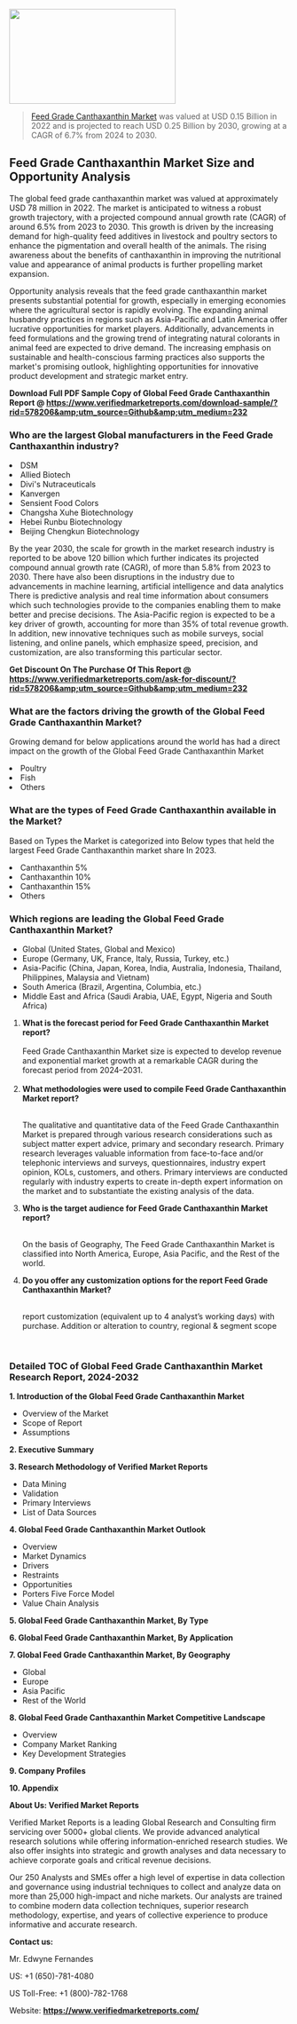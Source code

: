 <img src="https://ffe5etoiles.com/wp-content/uploads/2024/12/MST1-300x171.png" alt="" width="300" height="171" class="alignnone size-medium wp-image-20088" /><blockquote><p><p><a href="https://www.verifiedmarketreports.com/download-sample/?rid=578206&utm_source=Github&utm_medium=232" target="_blank">Feed Grade Canthaxanthin Market</a> was valued at USD 0.15 Billion in 2022 and is projected to reach USD 0.25 Billion by 2030, growing at a CAGR of 6.7% from 2024 to 2030.</p></blockquote><p><h2>Feed Grade Canthaxanthin Market Size and Opportunity Analysis</h2><p>The global feed grade canthaxanthin market was valued at approximately USD 78 million in 2022. The market is anticipated to witness a robust growth trajectory, with a projected compound annual growth rate (CAGR) of around 6.5% from 2023 to 2030. This growth is driven by the increasing demand for high-quality feed additives in livestock and poultry sectors to enhance the pigmentation and overall health of the animals. The rising awareness about the benefits of canthaxanthin in improving the nutritional value and appearance of animal products is further propelling market expansion.</p><p>Opportunity analysis reveals that the feed grade canthaxanthin market presents substantial potential for growth, especially in emerging economies where the agricultural sector is rapidly evolving. The expanding animal husbandry practices in regions such as Asia-Pacific and Latin America offer lucrative opportunities for market players. Additionally, advancements in feed formulations and the growing trend of integrating natural colorants in animal feed are expected to drive demand. The increasing emphasis on sustainable and health-conscious farming practices also supports the market's promising outlook, highlighting opportunities for innovative product development and strategic market entry.</p></p><p class=""><strong>Download Full PDF Sample Copy of Global Feed Grade Canthaxanthin Report @ <a href="https://www.verifiedmarketreports.com/download-sample/?rid=578206&amp;utm_source=Github&amp;utm_medium=232" target="_blank">https://www.verifiedmarketreports.com/download-sample/?rid=578206&amp;utm_source=Github&amp;utm_medium=232</a></strong></p><h3 id="" class="">Who are the largest Global manufacturers in the Feed Grade Canthaxanthin industry?</h3><p><li>DSM</li><li> Allied Biotech</li><li> Divi's Nutraceuticals</li><li> Kanvergen</li><li> Sensient Food Colors</li><li> Changsha Xuhe Biotechnology</li><li> Hebei Runbu Biotechnology</li><li> Beijing Chengkun Biotechnology</li></p><div class=""><div class="" dir="" data-message-author-role="" data-message-id="" data-message-model-slug=""><div class=""><div class=""><div class=""><div class="" dir="" data-message-author-role="" data-message-id="" data-message-model-slug=""><div class=""><div class=""><p>By the year 2030, the scale for growth in the market research industry is reported to be above 120 billion which further indicates its projected compound annual growth rate (CAGR), of more than 5.8% from 2023 to 2030. There have also been disruptions in the industry due to advancements in machine learning, artificial intelligence and data analytics There is predictive analysis and real time information about consumers which such technologies provide to the companies enabling them to make better and precise decisions. The Asia-Pacific region is expected to be a key driver of growth, accounting for more than 35% of total revenue growth. In addition, new innovative techniques such as mobile surveys, social listening, and online panels, which emphasize speed, precision, and customization, are also transforming this particular sector.</p><p><strong>Get Discount On The Purchase Of This Report @&nbsp; <a href="https://www.verifiedmarketreports.com/ask-for-discount/?rid=578206&amp;utm_source=Github&amp;utm_medium=232" target="_blank">https://www.verifiedmarketreports.com/ask-for-discount/?rid=578206&amp;utm_source=Github&amp;utm_medium=232</a></strong></p></div></div></div></div></div></div></div></div><h3 id="" class="">What are the factors driving the growth of the Global Feed Grade Canthaxanthin Market?</h3><p id="" class="">Growing demand for below applications around the world has had a direct impact on the growth of the Global Feed Grade Canthaxanthin Market</p><p id="" class=""><li>Poultry</li><li> Fish</li><li> Others</li></p><h3 id="" class="">What are the types of Feed Grade Canthaxanthin available in the Market?</h3><p id="" class="">Based on Types the Market is categorized into Below types that held the largest Feed Grade Canthaxanthin market share In 2023.</p><p id="" class=""><li>Canthaxanthin 5%</li><li> Canthaxanthin 10%</li><li> Canthaxanthin 15%</li><li> Others</li></p><h3 id="" class="">Which regions are leading the Global Feed Grade Canthaxanthin Market?</h3><ul><li>Global (United States, Global and Mexico)</li><li>Europe (Germany, UK, France, Italy, Russia, Turkey, etc.)</li><li>Asia-Pacific (China, Japan, Korea, India, Australia, Indonesia, Thailand, Philippines, Malaysia and Vietnam)</li><li>South America (Brazil, Argentina, Columbia, etc.)</li><li>Middle East and Africa (Saudi Arabia, UAE, Egypt, Nigeria and South Africa)</li></ul><p><ol><li><strong>What is the forecast period for Feed Grade Canthaxanthin Market report?<br /></strong><br /><span data-sheets-root="1" data-sheets-value="{&quot;1&quot;:2,&quot;2&quot;:&quot;XXXX size is expected to develop revenue and exponential market growth at a remarkable CAGR during the forecast period from 2024&ndash;2030.&quot;}" data-sheets-userformat="{&quot;2&quot;:12674,&quot;4&quot;:{&quot;1&quot;:2,&quot;2&quot;:16776960},&quot;10&quot;:2,&quot;11&quot;:0,&quot;15&quot;:&quot;Arial&quot;,&quot;16&quot;:12}">Feed Grade Canthaxanthin Market size is expected to develop revenue and exponential market growth at a remarkable CAGR during the forecast period from 2024&ndash;2031.</span><br /><br /></li><li><strong>What methodologies were used to compile Feed Grade Canthaxanthin Market report?<br /><br /></strong><p>The qualitative and quantitative data of the&nbsp;Feed Grade Canthaxanthin Market is prepared through various research considerations such as subject matter expert advice, primary and secondary research. Primary research leverages valuable information from face-to-face and/or telephonic interviews and surveys, questionnaires, industry expert opinion, KOLs, customers, and others. Primary interviews are conducted regularly with industry experts to create in-depth expert information on the market and to substantiate the existing analysis of the data.&nbsp;</p></li><li><strong>Who is the target audience for Feed Grade Canthaxanthin Market report?<br /><br /></strong><p>On the basis of Geography, The&nbsp;Feed Grade Canthaxanthin Market is classified into North America, Europe, Asia Pacific, and the Rest of the world.</p></li><li><strong>Do you offer any customization options for the report Feed Grade Canthaxanthin Market?<br /><br /></strong><p>report customization (equivalent up to 4 analyst&rsquo;s working days) with purchase. Addition or alteration to country, regional &amp; segment scope</p><p>&nbsp;</p></li></ol></p><h3 id="" class="">Detailed TOC of Global Feed Grade Canthaxanthin Market Research Report, 2024-2032</h3><p id="" class=""><strong>1. Introduction of the Global Feed Grade Canthaxanthin Market</strong></p><ul><li>Overview of the Market</li><li>Scope of Report</li><li>Assumptions</li></ul><p id="" class=""><strong>2. Executive Summary</strong></p><p id="" class=""><strong>3. Research Methodology of&nbsp;Verified Market Reports</strong></p><ul><li>Data Mining</li><li>Validation</li><li>Primary Interviews</li><li>List of Data Sources</li></ul><p id="" class=""><strong>4. Global Feed Grade Canthaxanthin Market Outlook</strong></p><ul><li>Overview</li><li>Market Dynamics</li><li>Drivers</li><li>Restraints</li><li>Opportunities</li><li>Porters Five Force Model</li><li>Value Chain Analysis</li></ul><p id="" class=""><strong>5. Global Feed Grade Canthaxanthin Market, By&nbsp;Type</strong></p><p id="" class=""><strong>6. Global Feed Grade Canthaxanthin Market, By Application</strong></p><p id="" class=""><strong>7. Global Feed Grade Canthaxanthin Market, By Geography</strong></p><ul><li>Global</li><li>Europe</li><li>Asia Pacific</li><li>Rest of the World</li></ul><p id="" class=""><strong>8. Global Feed Grade Canthaxanthin Market Competitive Landscape</strong></p><ul><li>Overview</li><li>Company Market Ranking</li><li>Key Development Strategies</li></ul><p id="" class=""><strong>9. Company Profiles</strong></p><p id="" class=""><strong>10. Appendix</strong></p><p id="" class=""><strong>About Us: Verified Market Reports</strong></p><p id="" class="">Verified Market Reports is a leading Global Research and Consulting firm servicing over 5000+ global clients. We provide advanced analytical research solutions while offering information-enriched research studies. We also offer insights into strategic and growth analyses and data necessary to achieve corporate goals and critical revenue decisions.</p><p id="" class="">Our 250 Analysts and SMEs offer a high level of expertise in data collection and governance using industrial techniques to collect and analyze data on more than 25,000 high-impact and niche markets. Our analysts are trained to combine modern data collection techniques, superior research methodology, expertise, and years of collective experience to produce informative and accurate research.</p><p id="" class=""><strong>Contact us:</strong></p><p id="" class="">Mr. Edwyne Fernandes</p><p id="" class="">US: +1 (650)-781-4080</p><p id="" class="">US Toll-Free: +1 (800)-782-1768</p><p id="" class="">Website: <a target="" data-test-app-aware-link=""><strong>https://www.verifiedmarketreports.com/</strong></a></p>

